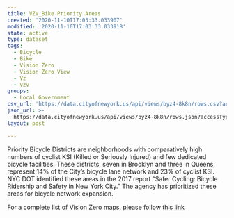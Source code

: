 ```yaml
---
title: VZV_Bike Priority Areas
created: '2020-11-10T17:03:33.033907'
modified: '2020-11-10T17:03:33.033918'
state: active
type: dataset
tags:
  - Bicycle
  - Bike
  - Vision Zero
  - Vision Zero View
  - Vz
  - Vzv
groups:
  - Local Government
csv_url: 'https://data.cityofnewyork.us/api/views/byz4-8k8n/rows.csv?accessType=DOWNLOAD'
json_url: >-
  https://data.cityofnewyork.us/api/views/byz4-8k8n/rows.json?accessType=DOWNLOAD
layout: post

---
```

Priority Bicycle Districts are neighborhoods with comparatively high numbers of cyclist KSI (Killed or Seriously Injured) and few dedicated bicycle facilities. These districts, seven in Brooklyn and three in Queens, represent 14% of the City’s bicycle lane network and 23% of cyclist KSI. NYC DOT identified these areas in the 2017 report “Safer Cycling: Bicycle Ridership and Safety in New York City.” The agency has prioritized these areas for bicycle network expansion.

For a complete list of Vision Zero maps, please follow <a href="https://data.cityofnewyork.us/browse?q=vzv&sortBy=last_modified&utf8=%E2%9C%93">this link</a>
